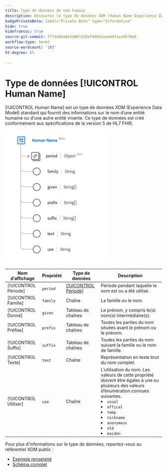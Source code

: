 ```yaml
---
title: Type de données de nom humain
description: Découvrez le type de données XDM (Human Name Experience Data Model).
badgePrivateBeta: label="Private Beta" type="Informative"
hide: true
hidefromtoc: true
source-git-commit: 7f7de89a843d867d18ef84051eee69face0570a0
workflow-type: tm+mt
source-wordcount: '183'
ht-degree: 6%

---
```


# Type de données [!UICONTROL Human Name]

[!UICONTROL Human Name] est un type de données XDM (Experience Data Model) standard qui fournit des informations sur le nom d’une entité humaine ou d’une autre entité vivante. Ce type de données est créé conformément aux spécifications de la version 5 de HL7 FHIR.

![Structure de type de données Nom de l’homme](../../images/data-types/healthcare/human-name.png)

| Nom d’affichage | Propriété | Type de données | Description |
| --- | --- | --- | --- |
| [!UICONTROL Période] | `period` | [[!UICONTROL Période]](../healthcare/period.md) | Période pendant laquelle le nom est ou a été utilisé. |
| [!UICONTROL Famille] | `family` | Chaîne | La famille ou le nom. |
| [!UICONTROL Donné] | `given` | Tableau de chaînes | Le prénom, y compris le(s) nom(s) intermédiaire(s). |
| [!UICONTROL Préfixe] | `prefix` | Tableau de chaînes | Toutes les parties du nom situées avant le prénom ou le prénom. |
| [!UICONTROL Suffix] | `suffix` | Tableau de chaînes | Toutes les parties du nom suivant la famille ou le nom de famille. |
| [!UICONTROL Texte] | `text` | Chaîne | Représentation en texte brut du nom complet. |
| [!UICONTROL Utiliser] | `use` | Chaîne | L’utilisation du nom. Les valeurs de cette propriété doivent être égales à une ou plusieurs des valeurs d’énumération connues suivantes. <li> `usual` </li> <li> `offical` </li> <li> `temp` </li> <li> `nickname` </li> <li> `anonymous` </li> <li> `old` </li> <li> `maiden` </li> |

Pour plus d’informations sur le type de données, reportez-vous au référentiel XDM public :

* [Exemple renseigné](https://github.com/adobe/xdm/blob/master/extensions/industry/healthcare/fhir/datatypes/humanname.example.1.json)
* [Schéma complet](https://github.com/adobe/xdm/blob/master/extensions/industry/healthcare/fhir/datatypes/humanname.schema.json)
